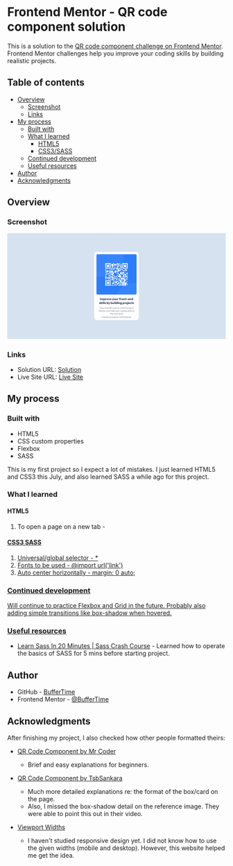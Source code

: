 # Frontend Mentor - QR code component solution

This is a solution to the [QR code component challenge on Frontend Mentor](https://www.frontendmentor.io/challenges/qr-code-component-iux_sIO_H). Frontend Mentor challenges help you improve your coding skills by building realistic projects. 

## Table of contents

- [Overview](#overview)
  - [Screenshot](#screenshot)
  - [Links](#links)
- [My process](#my-process)
  - [Built with](#built-with)
  - [What I learned](#what-i-learned)
    - [HTML5](#html5)
    - [CSS3/SASS](#css3-sass)
  - [Continued development](#continued-development)
  - [Useful resources](#useful-resources)
- [Author](#author)
- [Acknowledgments](#acknowledgments)

## Overview

### Screenshot
![](images/qr-code-screenshot.png)

### Links

- Solution URL: [Solution](https://www.frontendmentor.io/solutions/qr-code-component-using-simple-flexbox-30q9Wy82DD)
- Live Site URL: [Live Site](https://rtm-buffertime.github.io/qr-code-component/)

## My process

### Built with

- HTML5
- CSS custom properties
- Flexbox
- SASS

This is my first project so I expect a lot of mistakes. I just learned HTML5 and CSS3 this July, and also learned SASS a while ago for this project.

### What I learned

#### HTML5

  1. To open a page on a new tab - <a href="" target="_blank">

#### CSS3 SASS

  1. Universal/global selector - *
  2. Fonts to be used - @import url('link')
  3. Auto center horizontally - margin: 0 auto;

### Continued development

Will continue to practice Flexbox and Grid in the future. Probably also adding simple transitions like box-shadow when hovered.

### Useful resources

- [Learn Sass In 20 Minutes | Sass Crash Course](https://youtu.be/Zz6eOVaaelI) - Learned how to operate the basics of SASS for 5 mins before starting project.

## Author

- GitHub - [BufferTime](https://github.com/BufferTime)
- Frontend Mentor - [@BufferTime](https://www.frontendmentor.io/profile/BufferTime)

## Acknowledgments

After finishing my project, I also checked how other people formatted theirs:
- [QR Code Component by Mr Coder](https://www.youtube.com/watch?v=5BBYPntB-GY)
  - Brief and easy explanations for beginners.

- [QR Code Component by TsbSankara](https://www.youtube.com/watch?v=JFyMWwOxHYM)
  - Much more detailed explanations re: the format of the box/card on the page.
  - Also, I missed the box-shadow detail on the reference image. They were able to point this out in their video.

- [Viewport Widths](https://developer.mozilla.org/en-US/docs/Web/CSS/@media/width)
  - I haven't studied responsive design yet. I did not know how to use the given widths (mobile and desktop). However, this website helped me get the idea.
